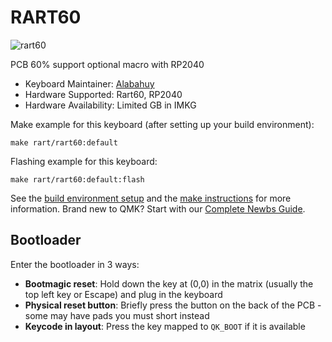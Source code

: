 # RART60

![rart60](https://i.imgur.com/8RkCYQEh.jpg)

PCB 60% support optional macro with RP2040

* Keyboard Maintainer: [Alabahuy](https://github.com/alabahuy)
* Hardware Supported: Rart60, RP2040
* Hardware Availability: Limited GB in IMKG

Make example for this keyboard (after setting up your build environment):

    make rart/rart60:default

Flashing example for this keyboard:

    make rart/rart60:default:flash

See the [build environment setup](https://docs.qmk.fm/#/getting_started_build_tools) and the [make instructions](https://docs.qmk.fm/#/getting_started_make_guide) for more information. Brand new to QMK? Start with our [Complete Newbs Guide](https://docs.qmk.fm/#/newbs).

## Bootloader

Enter the bootloader in 3 ways:

* **Bootmagic reset**: Hold down the key at (0,0) in the matrix (usually the top left key or Escape) and plug in the keyboard
* **Physical reset button**: Briefly press the button on the back of the PCB - some may have pads you must short instead
* **Keycode in layout**: Press the key mapped to `QK_BOOT` if it is available

